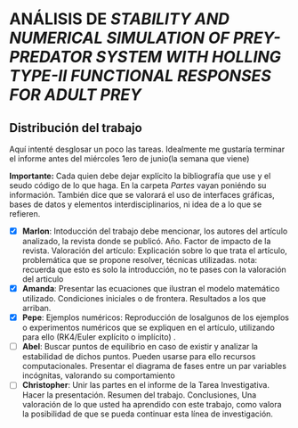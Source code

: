 # ANÁLISIS DE *STABILITY AND NUMERICAL SIMULATION OF PREY-PREDATOR SYSTEM WITH HOLLING TYPE-II FUNCTIONAL RESPONSES FOR ADULT PREY*

## Distribución del trabajo

Aquí intenté desglosar un poco las tareas. Idealmente me gustaría terminar el informe antes del miércoles 1ero de junio(la semana que viene)

**Importante:** Cada quien debe dejar explícito la bibliografía que use y el seudo código de lo que haga. En la carpeta *Partes* vayan poniéndo su información. También dice que se valorará el uso de interfaces gráficas, bases de datos y elementos interdisciplinarios, ni idea de a lo que se refieren.

* [X] **Marlon**: Intoducción del trabajo debe mencionar, los autores del artículo analizado, la revista donde se publicó. Año. Factor de impacto de la revista. Valoración del artículo: Explicación sobre lo que trata el artículo, problemática que se propone resolver, técnicas utilizadas.
  nota: recuerda que esto es solo la introducción, no te pases con la valoración del articulo
* [X] **Amanda**: Presentar las ecuaciones que ilustran el modelo matemático utilizado. Condiciones iniciales o de frontera. Resultados a los que arriban.
* [X] **Pepe**: Ejemplos numéricos: Reproducción de losalgunos de los ejemplos o experimentos numéricos que se expliquen en el artículo, utilizando para ello (RK4/Euler explícito o implícito) .
* [ ] **Abel**: Buscar puntos de equilibrio en caso de existir y analizar la estabilidad de dichos puntos. Pueden usarse para ello recursos computacionales. Presentar el diagrama de fases entre un par variables incógnitas, valorando su comportamiento
* [ ] **Christopher**: Unir las partes en el informe de la Tarea Investigativa. Hacer la presentación. Resumen del trabajo. Conclusiones, Una valoración de lo que usted ha aprendido con este trabajo, como valora la posibilidad de que se pueda continuar esta línea de investigación.
